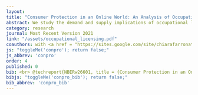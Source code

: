 ```yaml
---
layout: 
title: "Consumer Protection in an Online World: An Analysis of Occupational Licensing"
abstract: We study the demand and supply implications of occupational licensing using transaction-level data from a large online platform for home improvement services. We find that demand is more responsive to a professional's reviews than to the professional's platform-verified licensing status. We confirm the generality of these results off the platform in an independent consumer survey. Combining state-level licensing regulation data with platform micro-data, we find that more stringent requirements are associated with less competition, higher prices, and no improvement in consumer satisfaction or demand expansion. 
category: research
journal: Most Recent Version 2021
link: "/assets/occupational_licensing.pdf"
coauthors: with <a href = "https://sites.google.com/site/chiarafarronato/"> Chiara Farronato</a>, <a href="https://web.stanford.edu/~bjlarsen/"> Brad Larsen</a> and <a href="http://ebusiness.mit.edu/erik/">Erik Brynjolfsson</a>
js: "toggleMe('conpro'); return false;"
js_abbrev: 'conpro'
order: 4
published: 0
bib: <br> @techreport{NBERw26601, title = {Consumer Protection in an Online World&#58; An Analysis of Occupational Licensing}, author = {Farronato, Chiara and Fradkin, Andrey and Larsen, Bradley and Brynjolfsson, Erik}, institution = {National Bureau of Economic Research}, number = {26601}, year = {2020}, month = {January}}
bibjs: "toggleMe('conpro_bib'); return false;"
bib_abbrev: 'conpro_bib'
---
```



